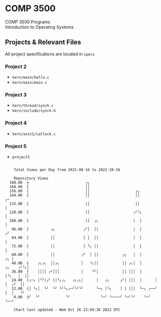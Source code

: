 # COMP 3500
COMP 3500 Programs  
Introduction to Operating Systems  
## Projects & Relevant Files
All project specifications are located in `specs`
### Project 2
- `kern/main/hello.c`
- `kern/main/main.c`
### Project 3
- `kern/thread/synch.c`
- `kern/include/synch.h`
### Project 4
- `kern/asst1/catlock.c`
### Project 5
- `project5`

```

    Total Views per Day from 2022-08-16 to 2022-10-26

    Repository Views
  180.00  ┼                          ╭╮
  168.00  ┤                          ││
  156.00  ┤                          ││                     ╭╮
  144.00  ┤                          ││                     ││                  ╭─
  132.00  ┤                          ││                     ││                  │
  120.00  ┤                          ││                    ╭╯╰╮                 │
  108.00  ┤                          ││  ╭╮                │  │                 │
   96.00  ┤          ╭╮             ╭╯│  ││                │  │                ╭╯
   84.00  ┤          ││             │ │  ││                │  │                │
   72.00  ┤          ││             │ ╰╮ ││                │  │                │
   60.00  ┤          ││            ╭╯  │ ││           ╭╮   │  │             ╭╮ │
   48.00  ┤    ╭╮╭╮  ││╭╮          │   ╰╮││           ││ ╭╮│  │      ╭╮    ╭╯╰╮│
   36.00  ┤    ││││ ╭╯│││          │    ╰╯│           ││ │││  │      │╰╮   │  ││
   24.00  ┤╭─╮ │╰╯│╭╯ ││╰╮╭╮   ╭╮╭╮│      │   ╭╮     ╭╯│ │││  │      │ │  ╭╯  ││
   12.00  ┤│ ╰╮│  ╰╯  ╰╯ ╰╯╰╮╭─╯╰╯╰╯      ╰─╮ │╰╮    │ │ │││  ╰─╮ ╭──╯ │  │   ╰╯
    0.00  ┼╯  ╰╯            ╰╯              ╰─╯ ╰────╯ ╰─╯╰╯    ╰─╯    ╰──╯

    Chart last updated - Wed Oct 26 23:58:36 2022 UTC
    
```
